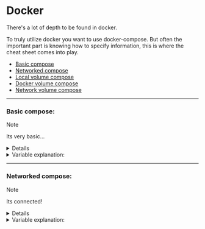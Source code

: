 # Docker

There's a lot of depth to be found in docker.


To truly utilize docker you want to use docker-compose.
But often the important part is knowing how to specify information, this is where the cheat sheet comes into play.

- [Basic compose](#Basic-compose)
- [Networked compose](#Networked-compose)
- [Local volume compose](#Local-volume-compose)
- [Docker volume compose](#Docker-volume-compose)
- [Network volume compose](#Network-volume-compose)

---

### Basic compose:
> [!NOTE] 
> Its very basic... 
<details> 
  <summary>Details</summary>

```diff
+ version: ${VERSION}
+ 
+ services:
+  container:
+    container_name: ${NAME}
+    restart: unless-stopped
+    image: ${IMAGE}:${IMAGE_VERSION}
+    ports:
+     - ${PORT}:${PORT}
```
</details>
<details> 
  <summary>Variable explanation: </summary>

| Variable | Example | Explanation |
| --------- | ------ | ----------- |
| `VERSION` | 2.8 | This indicates the docker-compose version. |
| `NAME` | container | Specifies the name of the container. |
| `IMAGE` | hello-world | What image the container uses. |
| `IMAGE_VERSION` | latest | The version of the specified image, can always use "latest". |
| `PORT` | 80 | To enable network traffic over certain ports use this. |

</details>

---

### Networked compose:
> [!NOTE] 
> Its connected!

<details> 
  <summary>Details </summary>

```diff
version: ${VERSION}

services:
  container:
    container_name: ${NAME}
    restart: unless-stopped
    image: ${IMAGE}:${VERSION}
    ports:
     - ${PORT}:${PORT}

+    networks:
+      logging-network:
+        ipv4_address: ${IP_ADDRESS}
+        gateway: ${GATEWAY_ADDRESS}
+    dns:
+      - ${DNS}
```
</details>
<details> 
  <summary>Variable explanation: </summary>

| Variable | Explanation |
| --------- | ----------- |
| `IP_ADDRESS` | ip-address of the container, remove to use first available. |
| `GATEWAY_ADDRESS` | Gateway of the network, remove to use default. |
| `DNS` | Set a custom DNS server for this specific container. |

</details>
